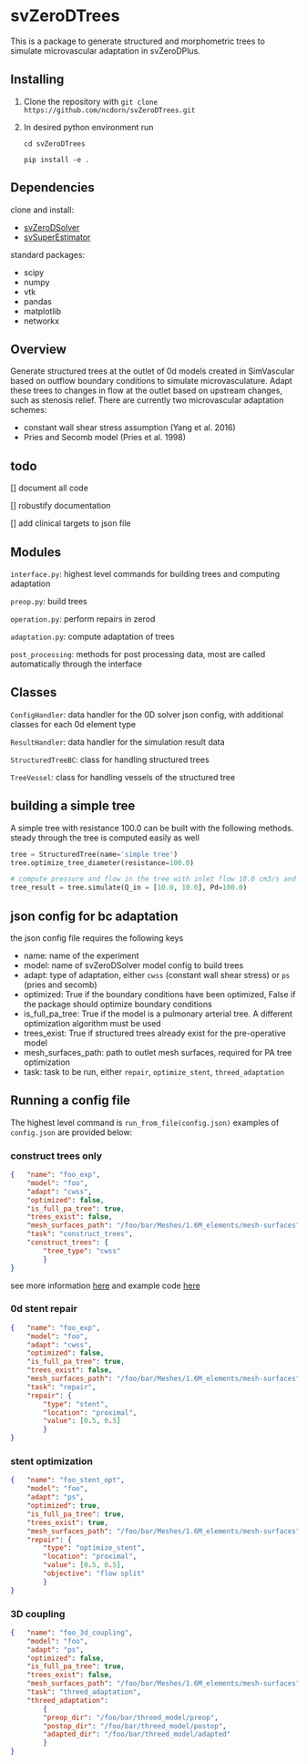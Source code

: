 # svZeroDTrees
This is a package to generate structured and morphometric trees to simulate microvascular adaptation in svZeroDPlus.

## Installing

1. Clone the repository with `git clone https://github.com/ncdorn/svZeroDTrees.git`
2. In desired python environment run

   `cd svZeroDTrees`
   
   `pip install -e .`

## Dependencies

clone and install:
* [svZeroDSolver](https://github.com/SimVascular/svZeroDSolver)
* [svSuperEstimator](https://github.com/StanfordCBCL/svSuperEstimator)

standard packages:
* scipy
* numpy
* vtk
* pandas
* matplotlib
* networkx


## Overview
Generate structured trees at the outlet of 0d models created in SimVascular based on outflow boundary conditions to simulate microvasculature. Adapt these trees to changes in flow at the outlet based on upstream changes, such as stenosis relief.
There are currently two microvascular adaptation schemes:
* constant wall shear stress assumption (Yang et al. 2016)
* Pries and Secomb model (Pries et al. 1998)

## todo
[] document all code

[] robustify documentation

[] add clinical targets to json file

## Modules
`interface.py`: highest level commands for building trees and computing adaptation

`preop.py`: build trees

`operation.py`: perform repairs in zerod

`adaptation.py`: compute adaptation of trees

`post_processing`: methods for post processing data, most are called automatically through the interface
   
## Classes
`ConfigHandler`: data handler for the 0D solver json config, with additional classes for each 0d element type

`ResultHandler`: data handler for the simulation result data

`StructuredTreeBC`: class for handling structured trees

`TreeVessel`: class for handling vessels of the structured tree
   

## building a simple tree
A simple tree with resistance 100.0 can be built with the following methods. steady through the tree is computed easily as well

```python
tree = StructuredTree(name='simple tree')
tree.optimize_tree_diameter(resistance=100.0)

# compute pressure and flow in the tree with inlet flow 10.0 cm3/s and distal pressure 100.0 dyn/cm2
tree_result = tree.simulate(Q_in = [10.0, 10.0], Pd=100.0)

```

## json config for bc adaptation
the json config file requires the following keys
* name: name of the experiment
* model: name of svZeroDSolver model config to build trees
* adapt: type of adaptation, either `cwss` (constant wall shear stress) or `ps` (pries and secomb)
* optimized: True if the boundary conditions have been optimized, False if the package should optimize boundary conditions
* is_full_pa_tree: True if the model is a pulmonary arterial tree. A different optimization algorithm must be used
* trees_exist: True if structured trees already exist for the pre-operative model
* mesh_surfaces_path: path to outlet mesh surfaces, required for PA tree optimization
* task: task to be run, either `repair`, `optimize_stent`, `threed_adaptation`

## Running a config file
The highest level command is `run_from_file(config.json)` examples of `config.json` are provided below:

### construct trees only
```json
{   "name": "foo_exp",
    "model": "foo",
    "adapt": "cwss",
    "optimized": false,
    "is_full_pa_tree": true,
    "trees_exist": false,
    "mesh_surfaces_path": "/foo/bar/Meshes/1.6M_elements/mesh-surfaces",
    "task": "construct_trees",
    "construct_trees": {
        "tree_type": "cwss"
        }
}
```
see more information [here](examples/construct_tree/README.md) and example code [here](examples/construct_tree/)

### 0d stent repair
```json
{   "name": "foo_exp",
    "model": "foo",
    "adapt": "cwss",
    "optimized": false,
    "is_full_pa_tree": true,
    "trees_exist": false,
    "mesh_surfaces_path": "/foo/bar/Meshes/1.6M_elements/mesh-surfaces",
    "task": "repair",
    "repair": {
        "type": "stent",
        "location": "proximal",
        "value": [0.5, 0.5]
        }
}
```

### stent optimization
```json
{   "name": "foo_stent_opt",
    "model": "foo",
    "adapt": "ps",
    "optimized": true,
    "is_full_pa_tree": true,
    "trees_exist": true,
    "mesh_surfaces_path": "/foo/bar/Meshes/1.6M_elements/mesh-surfaces",
    "repair": {
        "type": "optimize_stent",
        "location": "proximal",
        "value": [0.5, 0.5],
        "objective": "flow split"
        }
}
```

### 3D coupling
```json
{   "name": "foo_3d_coupling",
    "model": "foo",
    "adapt": "ps",
    "optimized": false,
    "is_full_pa_tree": true,
    "trees_exist": false,
    "mesh_surfaces_path": "/foo/bar/Meshes/1.6M_elements/mesh-surfaces",
    "task": "threed_adaptation",
    "threed_adaptation":
        {
        "preop_dir": "/foo/bar/threed_model/preop",
        "postop_dir": "/foo/bar/threed_model/postop",
        "adapted_dir": "/foo/bar/threed_model/adapted"
        }
}
```

